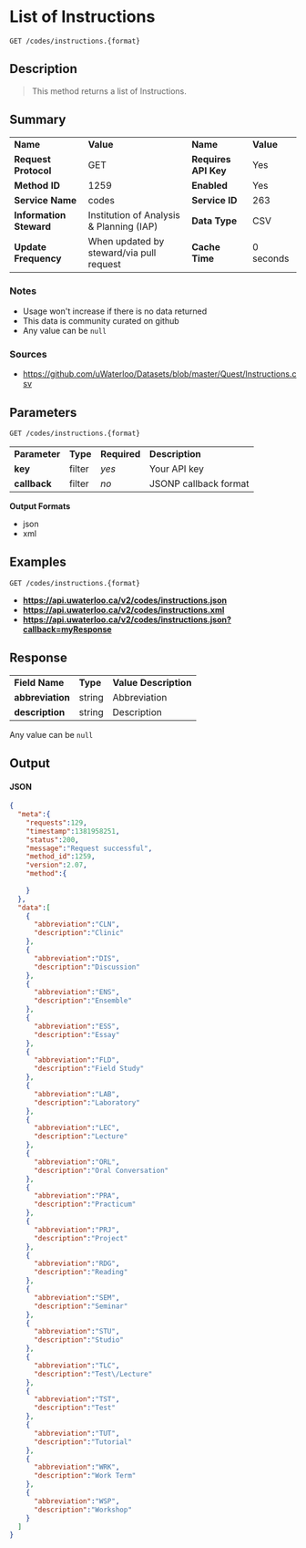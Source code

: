 # List of Instructions

```
GET /codes/instructions.{format}
```

## Description

> This method returns a list of Instructions.

## Summary

<table>
  <tr>
    <td><b>Name</b></td>
    <td><b>Value</b></td>
    <td><b><b>Name</b></b></td>
    <td><b>Value</b></td>
  </tr>
  <tr>
    <td><b>Request Protocol</b></td>
    <td>GET</td>
    <td><b>Requires API Key</b></td>
    <td>Yes</td>
  </tr>
  <tr>
    <td><b>Method ID</b></td>
    <td>1259</td>
    <td><b>Enabled</b></td>
    <td>Yes</td>
  </tr>
  <tr>
    <td><b>Service Name</b></td>
    <td>codes</td>
    <td><b>Service ID</b></td>
    <td>263</td>
  </tr>
  <tr>
    <td><b>Information Steward</b></td>
    <td>Institution of Analysis & Planning (IAP)</td>
    <td><b>Data Type</b></td>
    <td>CSV</td>
  </tr>
  <tr>
    <td><b>Update Frequency</b></td>
    <td>When updated by steward/via pull request</td>
    <td><b>Cache Time</b></td>
    <td>0 seconds</td>
  </tr>
</table>


### Notes

- Usage won't increase if there is no data returned
- This data is community curated on github
- Any value can be `null`


### Sources

- https://github.com/uWaterloo/Datasets/blob/master/Quest/Instructions.csv


## Parameters

```
GET /codes/instructions.{format}
```

<table>
  <tr>
    <td><b>Parameter</b></td>
    <td><b>Type</b></td>
    <td><b><b>Required</b></b></td>
    <td><b>Description</b></td>
  </tr>
  <tr>
    <td><b>key</b></td>
    <td>filter</td>
    <td><i>yes</i></td>
    <td>Your API key</td>
  </tr>
  <tr>
    <td><b>callback</b></td>
    <td>filter</td>
    <td><i>no</i></td>
    <td>JSONP callback format</td>
  </tr>
</table>

**Output Formats**

- json
- xml


## Examples

```
GET /codes/instructions.{format}
```

- **https://api.uwaterloo.ca/v2/codes/instructions.json**
- **https://api.uwaterloo.ca/v2/codes/instructions.xml**
- **https://api.uwaterloo.ca/v2/codes/instructions.json?callback=myResponse**


## Response

<table>
  <tr>
    <td><b>Field Name</b></td>
    <td><b>Type</b></td>
    <td><b>Value Description</b></td>
  </tr>
  <tr>
    <td><b>abbreviation</b></td>
    <td>string</td>
    <td>Abbreviation</td>
  </tr>
  <tr>
    <td><b>description</b></td>
    <td>string</td>
    <td>Description</td>
  </tr>
</table>


Any value can be `null`

## Output

#### JSON

```json
{
  "meta":{
    "requests":129,
    "timestamp":1381958251,
    "status":200,
    "message":"Request successful",
    "method_id":1259,
    "version":2.07,
    "method":{
      
    }
  },
  "data":[
    {
      "abbreviation":"CLN",
      "description":"Clinic"
    },
    {
      "abbreviation":"DIS",
      "description":"Discussion"
    },
    {
      "abbreviation":"ENS",
      "description":"Ensemble"
    },
    {
      "abbreviation":"ESS",
      "description":"Essay"
    },
    {
      "abbreviation":"FLD",
      "description":"Field Study"
    },
    {
      "abbreviation":"LAB",
      "description":"Laboratory"
    },
    {
      "abbreviation":"LEC",
      "description":"Lecture"
    },
    {
      "abbreviation":"ORL",
      "description":"Oral Conversation"
    },
    {
      "abbreviation":"PRA",
      "description":"Practicum"
    },
    {
      "abbreviation":"PRJ",
      "description":"Project"
    },
    {
      "abbreviation":"RDG",
      "description":"Reading"
    },
    {
      "abbreviation":"SEM",
      "description":"Seminar"
    },
    {
      "abbreviation":"STU",
      "description":"Studio"
    },
    {
      "abbreviation":"TLC",
      "description":"Test\/Lecture"
    },
    {
      "abbreviation":"TST",
      "description":"Test"
    },
    {
      "abbreviation":"TUT",
      "description":"Tutorial"
    },
    {
      "abbreviation":"WRK",
      "description":"Work Term"
    },
    {
      "abbreviation":"WSP",
      "description":"Workshop"
    }
  ]
}
```

